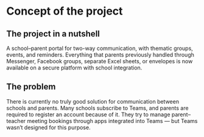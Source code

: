 # Concept of the project

## The project in a nutshell
A school–parent portal for two-way communication, with thematic groups, events, and reminders.
Everything that parents previously handled through Messenger, Facebook groups, separate Excel sheets, or envelopes is now available on a secure platform with school integration.

## The problem
There is currently no truly good solution for communication between schools and parents.
Many schools subscribe to Teams, and parents are required to register an account because of it. They try to manage parent–teacher meeting bookings through apps integrated into Teams — but Teams wasn’t designed for this purpose.